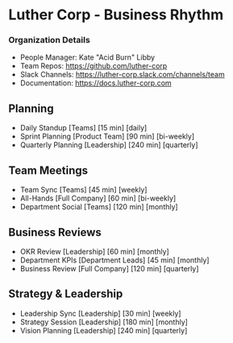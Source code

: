 
# Luther Corp - Business Rhythm

### Organization Details
- People Manager: Kate "Acid Burn" Libby
- Team Repos: https://github.com/luther-corp
- Slack Channels: https://luther-corp.slack.com/channels/team
- Documentation: https://docs.luther-corp.com

## Planning
- Daily Standup [Teams] [15 min] [daily]
- Sprint Planning [Product Team] [90 min] [bi-weekly]
- Quarterly Planning [Leadership] [240 min] [quarterly]

## Team Meetings
- Team Sync [Teams] [45 min] [weekly]
- All-Hands [Full Company] [60 min] [bi-weekly]
- Department Social [Teams] [120 min] [monthly]

## Business Reviews
- OKR Review [Leadership] [60 min] [monthly]
- Department KPIs [Department Leads] [45 min] [monthly]
- Business Review [Full Company] [120 min] [quarterly]

## Strategy & Leadership
- Leadership Sync [Leadership] [30 min] [weekly]
- Strategy Session [Leadership] [180 min] [monthly]
- Vision Planning [Leadership] [240 min] [quarterly]
